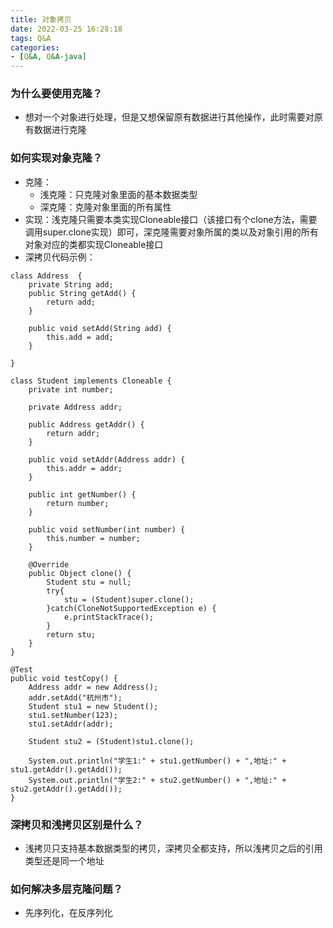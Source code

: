 ```yaml
---
title: 对象拷贝
date: 2022-03-25 16:28:18
tags: Q&A
categories:
- [Q&A, Q&A-java]
---
```


### 为什么要使用克隆？
* 想对一个对象进行处理，但是又想保留原有数据进行其他操作，此时需要对原有数据进行克隆

### 如何实现对象克隆？
* 克隆：
  * 浅克隆：只克隆对象里面的基本数据类型
  * 深克隆：克隆对象里面的所有属性
* 实现：浅克隆只需要本类实现Cloneable接口（该接口有个clone方法，需要调用super.clone实现）即可，深克隆需要对象所属的类以及对象引用的所有对象对应的类都实现Cloneable接口
* 深拷贝代码示例：
```
class Address  {
    private String add;
    public String getAdd() {
        return add;
    }

    public void setAdd(String add) {
        this.add = add;
    }

}

class Student implements Cloneable {
    private int number;

    private Address addr;

    public Address getAddr() {
        return addr;
    }

    public void setAddr(Address addr) {
        this.addr = addr;
    }

    public int getNumber() {
        return number;
    }

    public void setNumber(int number) {
        this.number = number;
    }

    @Override
    public Object clone() {
        Student stu = null;
        try{
            stu = (Student)super.clone();
        }catch(CloneNotSupportedException e) {
            e.printStackTrace();
        }
        return stu;
    }
}

@Test
public void testCopy() {
    Address addr = new Address();
    addr.setAdd("杭州市");
    Student stu1 = new Student();
    stu1.setNumber(123);
    stu1.setAddr(addr);

    Student stu2 = (Student)stu1.clone();

    System.out.println("学生1:" + stu1.getNumber() + ",地址:" + stu1.getAddr().getAdd());
    System.out.println("学生2:" + stu2.getNumber() + ",地址:" + stu2.getAddr().getAdd());
}
```

### 深拷贝和浅拷贝区别是什么？
* 浅拷贝只支持基本数据类型的拷贝，深拷贝全都支持，所以浅拷贝之后的引用类型还是同一个地址

### 如何解决多层克隆问题？
* 先序列化，在反序列化
